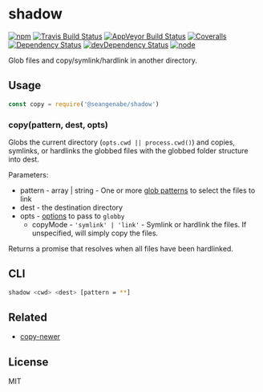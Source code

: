 # shadow

[![npm](https://img.shields.io/npm/v/@seangenabe/shadow.svg?style=flat-square)](https://www.npmjs.com/package/@seangenabe/@seangenabe/shadow)
[![Travis Build Status](https://img.shields.io/travis/seangenabe/shadow/master.svg?label=travis&style=flat-square)](https://travis-ci.org/seangenabe/@seangenabe/shadow)
[![AppVeyor Build Status](https://img.shields.io/appveyor/ci/seangenabe/shadow/master.svg?label=appveyor&style=flat-square)](https://ci.appveyor.com/project/seangenabe/@seangenabe/shadow)
[![Coveralls](https://img.shields.io/coveralls/github/seangenabe/shadow.svg)](https://coveralls.io/github/seangenabe/shadow)
[![Dependency Status](https://img.shields.io/david/seangenabe/@seangenabe/shadow.svg?style=flat-square)](https://david-dm.org/seangenabe/@seangenabe/shadow)
[![devDependency Status](https://img.shields.io/david/dev/seangenabe/@seangenabe/shadow.svg?style=flat-square)](https://david-dm.org/seangenabe/@seangenabe/shadow#info=devDependencies)
[![node](https://img.shields.io/node/v/@seangenabe/shadow.svg?style=flat-square)](https://nodejs.org/en/download/)

Glob files and copy/symlink/hardlink in another directory.

## Usage

```javascript
const copy = require('@seangenabe/shadow')
```

### copy(pattern, dest, opts)

Globs the current directory (`opts.cwd || process.cwd()`) and copies, symlinks, or hardlinks the globbed files with the globbed folder structure into dest.

Parameters:
* pattern - array | string - One or more [glob patterns](https://github.com/isaacs/minimatch#usage) to select the files to link
* dest - the destination directory
* opts - [options](https://github.com/sindresorhus/globby#options) to pass to `globby`
  * copyMode - `'symlink' | 'link'` - Symlink or hardlink the files. If unspecified, will simply copy the files.

Returns a promise that resolves when all files have been hardlinked.

## CLI

```bash
shadow <cwd> <dest> [pattern = **]
```

## Related

* [copy-newer](https://github.com/seangenabe/copy-newer)

## License 

MIT
